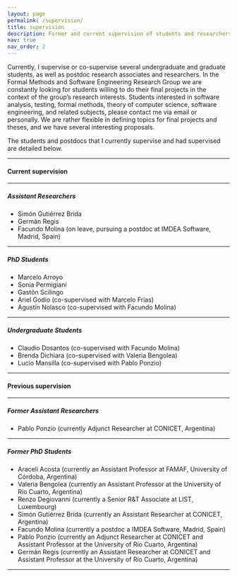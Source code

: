 ```yaml
---
layout: page
permalink: /supervision/
title: supervision
description: Former and current supervision of students and researchers.
nav: true
nav_order: 2
---
```


Currently, I supervise or co-supervise several undergraduate and graduate students, as well as postdoc research associates and researchers. In the Formal Methods and Software Engineering Research Group we are constantly looking for students willing to do their final projects in the context of the group’s research interests. Students interested in software analysis, testing, formal methods, theory of computer science, software engineering, and related subjects, please contact me via email or personally. We are rather flexible in defining topics for final projects and theses, and we have several interesting proposals. 

The students and postdocs that I currently supervise and had supervised are detailed below. 

--- 

#### Current supervision

--- 
##### Assistant Researchers

* Simón Gutiérrez Brida
* Germán Regis
* Facundo Molina (on leave, pursuing a postdoc at IMDEA Software, Madrid, Spain)

--- 
##### PhD Students

* Marcelo Arroyo
* Sonia Permigiani
* Gastón Scilingo
* Ariel Godio (co-supervised with Marcelo Frias)
* Agustín Nolasco (co-supervised with Facundo Molina)

--- 
##### Undergraduate Students

* Claudio Dosantos (co-supervised with Facundo Molina)
* Brenda Dichiara (co-supervised with Valeria Bengolea)
* Lucio Mansilla (co-supervised with Pablo Ponzio)

---

#### Previous supervision

---
##### Former Assistant Researchers

* Pablo Ponzio (currently Adjunct Researcher at CONICET, Argentina)

---
##### Former PhD Students

* Araceli Acosta (currently an Assistant Professor at FAMAF, University of Córdoba, Argentina)
* Valeria Bengolea (currently an Assistant Professor at the University of Río Cuarto, Argentina)
* Renzo Degiovanni (currently a Senior R&T Associate at LIST, Luxembourg)
* Simón Gutiérrez Brida (currently an Assistant Researcher at CONICET, Argentina)
* Facundo Molina (currently a postdoc a IMDEA Software, Madrid, Spain)
* Pablo Ponzio (currently an Adjunct Researcher at CONICET and Assistant Professor at the University of Río Cuarto, Argentina)
* Germán Regis (currently an Assistant Researcher at CONICET and Assistant Professor at the University of Río Cuarto, Argentina)

---
